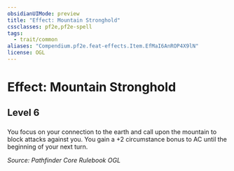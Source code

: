 ```yaml
---
obsidianUIMode: preview
title: "Effect: Mountain Stronghold"
cssclasses: pf2e,pf2e-spell
tags:
  - trait/common
aliases: "Compendium.pf2e.feat-effects.Item.EfMaI6AnROP4X9lN"
license: OGL
---
```

# Effect: Mountain Stronghold
## Level 6
### 






You focus on your connection to the earth and call upon the mountain to block attacks against you. You gain a +2 circumstance bonus to AC until the beginning of your next turn.

*Source: Pathfinder Core Rulebook*
*OGL*